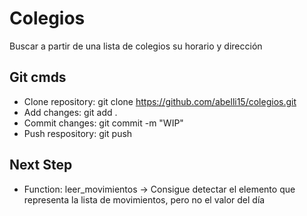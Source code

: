 # Colegios
Buscar a partir de una lista de colegios su horario y dirección

## Git cmds
- Clone repository: git clone https://github.com/abelli15/colegios.git
- Add changes: git add .
- Commit changes: git commit -m "WIP"
- Push respository: git push

## Next Step
- Function: leer_movimientos -> Consigue detectar el elemento que representa la lista de movimientos, pero no el valor del día
